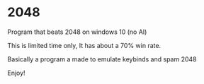 # 2048
Program that beats 2048 on windows 10 (no AI)


This is limited time only, 
It has about a 70% win rate. 

Basically a program a made to emulate keybinds and spam 2048

Enjoy!
